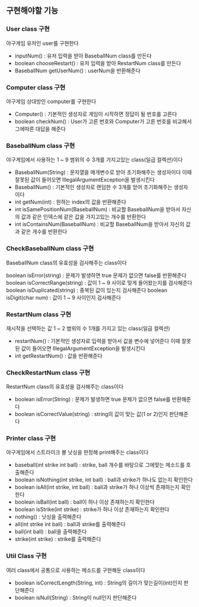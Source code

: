 ## 구현해야할 기능

### User class 구현

야구게임 유저인 user를 구현한다

* inputNum() : 유저 입력을 받아 BaseballNum class를 만든다
* boolean chooseRestart() : 유저 입력을 받아 RestartNum class를 만든다
* BaseballNum getUserNum() : userNum을 반환해준다

### Computer class 구현

야구게임 상대방인 computer를 구현한다

* Computer() : 기본적인 생성자로 게임이 시작하면 정답이 될 번호를 고른다
* boolean checkNum() : User가 고른 번호와 Computer가 고른 번호를 비교해서 그에따른 대답을 해준다

### BaseballNum class 구현

야구게임에서 사용하는 1 ~ 9 범위의 수 3개를 가지고있는 class(일급 컬렉션)이다

* BaseballNum(String) : 문자열을 메개변수로 받아 초기화해주는 생성자이다 이때 잘못된 값이 들어오면 IllegalArgumentException을 발생시킨다
* BaseballNum() : 기본적인 생성자로 랜덤한 수 3개를 얻어 초기화해주는 생성자이다
* int getNum(int) : 원하는 index의 값을 반환해준다
* int isSamePositionNum(BaseballNum) : 비교할 BaseballNum을 받아서 자신의 값과 같은 인덱스에 같은 값을 가지고있는 개수를 반환한다
* int isContainsNum(BaseballNum) : 비교할 BaseballNum을 받아서 자신의 값과 같은 개수를 반환한다

### CheckBaseballNum class 구현

BaseballNum class의 유효성을 검사해주는 class이다

boolean isError(string) : 문제가 발생하면 true 문제가 없으면 false를 반환해준다
boolean isCorrectRange(string) : 값이 1 ~ 9 사이로 맞게 들어왔는지를 검사해준다
boolean isDuplicated(string) : 중복된 값이 있는지 검사해준다
boolean isDigit(char num) : 값이 1 ~ 9 사이인지 검사해준다

### RestartNum class 구현

재시작을 선택하는 값 1 ~ 2 범위의 수 1개를 가지고 있는 class(일급 컬렉션)

* restartNum() : 기본적인 생성자로 입력을 받아서 값을 변수에 넣어준다 이때 잘못된 값이 들어오면 IllegalArgumentException을 발생시킨다
* int getRestartNum() : 값을 반환해준다

### CheckRestartNum class 구현

RestartNum class의 유효성을 검사해주는 class이다

* boolean isError(String) : 문제가 발생하면 true 문제가 없으면 false를 반환해준다
* boolean isCorrectValue(string) : string의 값이 맞는 값(1 or 2)인지 판단해준다

### Printer class 구현

야구게임에서 스트라이크 볼 낫싱을 판정해 print해주는 class이다

* baseball(int strike int ball) : strike, ball 개수를 바탕으로 그에맞는 메소드를 호출해준다
* boolean isNothing(int strike, int ball) : ball과 strike가 하나도 없는지 확인한다
* boolean isAll(int strike, int ball) : ball과 strike가 하나 이상씩 존재하는지 확인한다
* boolean isBall(int ball) : ball이 하나 이상 존재하는지 확인한다
* boolean isStrike(int strike) : strike가 하나 이상 존재하는지 확인한다
* nothing() : 낫싱을 출력해준다
* all(int strike int ball) : ball과 strike를 출력해준다
* ball(int ball) : ball을 출력해준다
* strike(int strike) : strike를 출력해준다

### Util Class 구현

여러 class에서 공통으로 사용하는 메소드를 구현해둔 class이다

* boolean isCorrectLength(String, int) : String의 길이가 맞는길이(int)인지 판단해준다
* boolean isNull(String) : String이 null인지 판단해준다